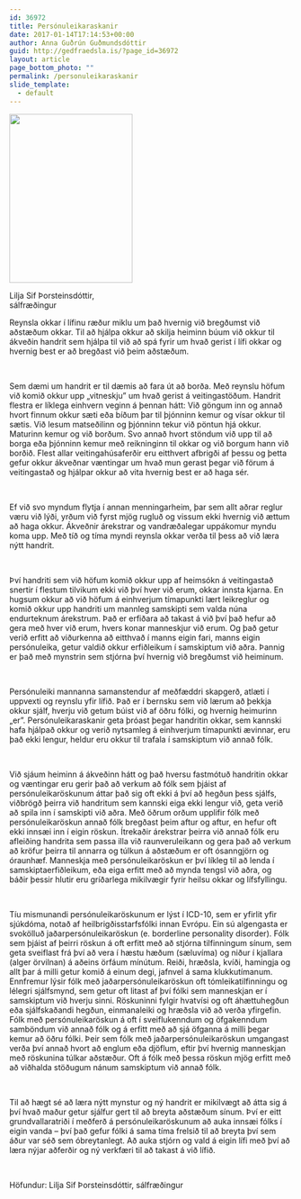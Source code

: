 ```yaml
---
id: 36972
title: Persónuleikaraskanir
date: 2017-01-14T17:14:53+00:00
author: Anna Guðrún Guðmundsdóttir
guid: http://gedfraedsla.is/?page_id=36972
layout: article
page_bottom_photo: ""
permalink: /personuleikaraskanir
slide_template:
  - default
---
```


<div id="attachment_36975" style="width: 229px" class="wp-caption alignright">
  <img class="wp-image-36975 size-medium" src="http://gedfraedsla.is/wp-content/uploads/2017/01/liljasif-219x300.jpg" width="219" height="300" srcset="http://gedfraedsla.is/wp-content/uploads/2017/01/liljasif-219x300.jpg 219w, http://gedfraedsla.is/wp-content/uploads/2017/01/liljasif.jpg 702w" sizes="(max-width: 219px) 100vw, 219px" />
  
  <p class="wp-caption-text">
    Lilja Sif Þorsteinsdóttir, sálfræðingur
  </p>
</div>

Reynsla okkar í lífinu ræður miklu um það hvernig við bregðumst við aðstæðum okkar. Til að hjálpa okkur að skilja heiminn búum við okkur til ákveðin handrit sem hjálpa til við að spá fyrir um hvað gerist í lífi okkar og hvernig best er að bregðast við þeim aðstæðum.

&nbsp;

Sem dæmi um handrit er til dæmis að fara út að borða. Með reynslu höfum við komið okkur upp „vitneskju” um hvað gerist á veitingastöðum. Handrit flestra er líklega einhvern veginn á þennan hátt: Við göngum inn og annað hvort finnum okkur sæti eða bíðum þar til þjónninn kemur og vísar okkur til sætis. Við lesum matseðilinn og þjónninn tekur við pöntun hjá okkur. Maturinn kemur og við borðum. Svo annað hvort stöndum við upp til að borga eða þjónninn kemur með reikninginn til okkar og við borgum hann við borðið. Flest allar veitingahúsaferðir eru eitthvert afbrigði af þessu og þetta gefur okkur ákveðnar væntingar um hvað mun gerast þegar við förum á veitingastað og hjálpar okkur að vita hvernig best er að haga sér.

&nbsp;

Ef við svo myndum flytja í annan menningarheim, þar sem allt aðrar reglur væru við lýði, yrðum við fyrst mjög rugluð og vissum ekki hvernig við ættum að haga okkur. Ákveðnir árekstrar og vandræðalegar uppákomur myndu koma upp. Með tíð og tíma myndi reynsla okkar verða til þess að við læra nýtt handrit.

&nbsp;

Því handriti sem við höfum komið okkur upp af heimsókn á veitingastað snertir í flestum tilvikum ekki við því hver við erum, okkar innsta kjarna. En hugsum okkur að við höfum á einhverjum tímapunkti lært leikreglur og komið okkur upp handriti um mannleg samskipti sem valda núna endurteknum árekstrum. Það er erfiðara að takast á við því það hefur að gera með hver við erum, hvers konar manneskjur við erum. Og það getur verið erfitt að viðurkenna að eitthvað í manns eigin fari, manns eigin persónuleika, getur valdið okkur erfiðleikum í samskiptum við aðra. Þannig er það með mynstrin sem stjórna því hvernig við bregðumst við heiminum.

&nbsp;

Persónuleiki mannanna samanstendur af meðfæddri skapgerð, atlæti í uppvexti og reynslu yfir lífið. Það er í bernsku sem við lærum að þekkja okkur sjálf, hverju við getum búist við af öðru fólki, og hvernig heimurinn „er”. Persónuleikaraskanir geta þróast þegar handritin okkar, sem kannski hafa hjálpað okkur og verið nytsamleg á einhverjum tímapunkti ævinnar, eru það ekki lengur, heldur eru okkur til trafala í samskiptum við annað fólk.

&nbsp;

Við sjáum heiminn á ákveðinn hátt og það hversu fastmótuð handritin okkar og væntingar eru gerir það að verkum að fólk sem þjáist af persónuleikaröskunum áttar það sig oft ekki á því að hegðun þess sjálfs, viðbrögð þeirra við handritum sem kannski eiga ekki lengur við, geta verið að spila inn í samskipti við aðra. Með öðrum orðum upplifir fólk með persónuleikaröskun annað fólk bregðast þeim aftur og aftur, en hefur oft ekki innsæi inn í eigin röskun. Ítrekaðir árekstrar þeirra við annað fólk eru afleiðing handrita sem passa illa við raunveruleikann og gera það að verkum að kröfur þeirra til annarra og túlkun á aðstæðum er oft ósanngjörn og óraunhæf. Manneskja með persónuleikaröskun er því líkleg til að lenda í samskiptaerfiðleikum, eða eiga erfitt með að mynda tengsl við aðra, og báðir þessir hlutir eru gríðarlega mikilvægir fyrir heilsu okkar og lífsfyllingu.

&nbsp;

Tíu mismunandi persónuleikaröskunum er lýst í ICD-10, sem er yfirlit yfir sjúkdóma, notað af heilbrigðisstarfsfólki innan Evrópu. Ein sú algengasta er svokölluð jaðarpersónuleikaröskun (e. borderline personality disorder). Fólk sem þjáist af þeirri röskun á oft erfitt með að stjórna tilfinningum sínum, sem geta sveiflast frá því að vera í hæstu hæðum (sæluvíma) og niður í kjallara (alger örvilnan) á aðeins örfáum mínútum. Reiði, hræðsla, kvíði, hamingja og allt þar á milli getur komið á einum degi, jafnvel á sama klukkutímanum. Ennfremur lýsir fólk með jaðarpersónuleikaröskun oft tómleikatilfinningu og lélegri sjálfsmynd, sem getur oft litast af því fólki sem manneskjan er í samskiptum við hverju sinni. Röskuninni fylgir hvatvísi og oft áhættuhegðun eða sjálfskaðandi hegðun, einmanaleiki og hræðsla við að verða yfirgefin. Fólk með persónuleikaröskun á oft í sveiflukenndum og öfgakenndum samböndum við annað fólk og á erfitt með að sjá öfganna á milli þegar kemur að öðru fólki. Þeir sem fólk með jaðarpersónuleikaröskun umgangast verða því annað hvort að englum eða djöflum, eftir því hvernig manneskjan með röskunina túlkar aðstæður. Oft á fólk með þessa röskun mjög erfitt með að viðhalda stöðugum nánum samskiptum við annað fólk.

&nbsp;

Til að hægt sé að læra nýtt mynstur og ný handrit er mikilvægt að átta sig á því hvað maður getur sjálfur gert til að breyta aðstæðum sínum. Því er eitt grundvallaratriði í meðferð á persónuleikaröskunum að auka innsæi fólks í eigin vanda – því það gefur fólki á sama tíma frelsið til að breyta því sem áður var séð sem óbreytanlegt. Að auka stjórn og vald á eigin lífi með því að læra nýjar aðferðir og ný verkfæri til að takast á við lífið.

&nbsp;

Höfundur: Lilja Sif Þorsteinsdóttir, sálfræðingur